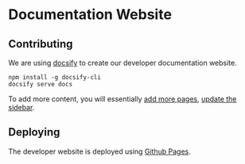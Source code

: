 # Documentation Website

## Contributing

We are using [docsify](https://docsify.js.org/#/) to create our developer documentation website.

```
npm install -g docsify-cli
docsify serve docs
```

To add more content, you will essentially [add more pages](https://docsify.js.org/#/more-pages),
[update the sidebar](https://docsify.js.org/#/more-pages?id=sidebar).

## Deploying

The developer website is deployed using [Github Pages](https://docsify.js.org/#/deploy?id=github-pages).


